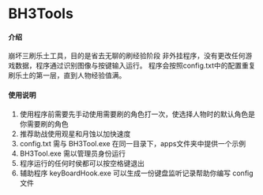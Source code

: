 # BH3Tools

#### 介绍
崩坏三刷乐土工具，目的是省去无聊的刷经验阶段
非外挂程序，没有更改任何游戏数据，程序通过识别图像与按键输入运行。
程序会按照config.txt中的配置重复刷乐土的第一层，直到人物经验值满。

#### 使用说明

1.  使用程序前需要先手动使用需要刷的角色打一次，使选择人物时的默认角色是你需要刷的角色
2.  推荐助战使用观星和月蚀以加快速度
3.  config.txt 需与 BH3Tool.exe 在同一目录下，apps文件夹中提供一个示例
4.  BH3Tool.exe 需以管理员身份运行
5.  程序运行的任何时侯都可以按空格键退出
6.  辅助程序 keyBoardHook.exe 可以生成一份键盘监听记录帮助你编写 config 文件
